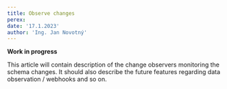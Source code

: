 ```yaml
---
title: Observe changes
perex:
date: '17.1.2023'
author: 'Ing. Jan Novotný'
---
```


**Work in progress**

This article will contain description of the change observers monitoring the schema changes. It should also describe
the future features regarding data observation / webhooks and so on.